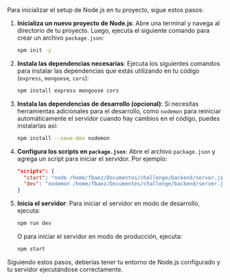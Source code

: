Para inicializar el setup de Node.js en tu proyecto, sigue estos pasos:

1. **Inicializa un nuevo proyecto de Node.js**:
    Abre una terminal y navega al directorio de tu proyecto. Luego, ejecuta el siguiente comando para crear un archivo `package.json`:
    ```sh
    npm init -y
    ```

2. **Instala las dependencias necesarias**:
    Ejecuta los siguientes comandos para instalar las dependencias que estás utilizando en tu código (`express`, `mongoose`, `cors`):
    ```sh
    npm install express mongoose cors
    ```

3. **Instala las dependencias de desarrollo (opcional)**:
    Si necesitas herramientas adicionales para el desarrollo, como `nodemon` para reiniciar automáticamente el servidor cuando hay cambios en el código, puedes instalarlas así:
    ```sh
    npm install --save-dev nodemon
    ```

4. **Configura los scripts en `package.json`**:
    Abre el archivo `package.json` y agrega un script para iniciar el servidor. Por ejemplo:
    ```json
    "scripts": {
      "start": "node /home/fbaez/Documentos/challenge/backend/server.js",
      "dev": "nodemon /home/fbaez/Documentos/challenge/backend/server.js"
    }
    ```

5. **Inicia el servidor**:
    Para iniciar el servidor en modo de desarrollo, ejecuta:
    ```sh
    npm run dev
    ```
    O para iniciar el servidor en modo de producción, ejecuta:
    ```sh
    npm start
    ```

Siguiendo estos pasos, deberías tener tu entorno de Node.js configurado y tu servidor ejecutándose correctamente.
